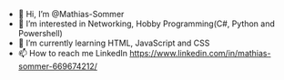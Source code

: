 - 👋 Hi, I’m @Mathias-Sommer
- 👀 I’m interested in Networking, Hobby Programming(C#, Python and Powershell)
- 🌱 I’m currently learning HTML, JavaScript and CSS
- 📫 How to reach me LinkedIn https://www.linkedin.com/in/mathias-sommer-669674212/
